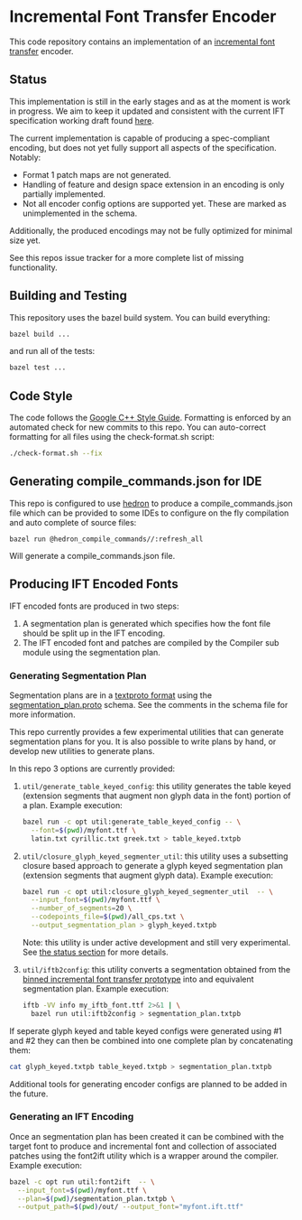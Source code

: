 # Incremental Font Transfer Encoder

This code repository contains an implementation of an
[incremental font transfer](https://w3c.github.io/IFT/Overview.html) encoder.

## Status

This implementation is still in the early stages and as at the moment is work in progress. 
We aim to keep it updated and consistent with the current IFT specification working draft
found [here](https://w3c.github.io/IFT/Overview.html).

The current implementation is capable of producing a spec-compliant encoding, but does not 
yet fully support all aspects of the specification. Notably:

*  Format 1 patch maps are not generated.
*  Handling of feature and design space extension in an encoding is only partially implemented.
*  Not all encoder config options are supported yet. These are marked as unimplemented in the schema.

Additionally, the produced encodings may not be fully optimized for minimal size yet.

See this repos issue tracker for a more complete list of missing functionality.

## Building and Testing

This repository uses the bazel build system. You can build everything:

```sh
bazel build ...
```

and run all of the tests:

```sh
bazel test ...
```

## Code Style

The code follows the [Google C++ Style Guide](https://google.github.io/styleguide/cppguide.html). Formatting is enforced by an automated check for new commits to this repo. You can auto-correct formatting for all files using the check-format.sh
script:

```sh
./check-format.sh --fix
```

## Generating compile_commands.json for IDE

This repo is configured to use [hedron](https://github.com/hedronvision/bazel-compile-commands-extractor) to produce a
compile_commands.json file which can be provided to some IDEs to configure on the fly compilation and auto complete of
source files:

```
bazel run @hedron_compile_commands//:refresh_all
```

Will generate a compile_commands.json file.

## Producing IFT Encoded Fonts

IFT encoded fonts are produced in two steps:
1. A segmentation plan is generated which specifies how the font file should be split up in the IFT encoding.
2. The IFT encoded font and patches are compiled by the Compiler sub module using the segmentation plan.

### Generating Segmentation Plan

Segmentation plans are in a [textproto format](https://protobuf.dev/reference/protobuf/textformat-spec/) using the
[segmentation_plan.proto](util/segmentation_plan.proto) schema. See the comments in the schema file for more information.

This repo currently provides a few experimental utilities that can generate segmentation plans for you. It is also
possible to write plans by hand, or develop new utilities to generate plans.

In this repo 3 options are currently provided:

1.  `util/generate_table_keyed_config`: this utility generates the table keyed (extension segments that augment non
    glyph data in the font) portion of a plan. Example execution:

    ```sh
    bazel run -c opt util:generate_table_keyed_config -- \
      --font=$(pwd)/myfont.ttf \
      latin.txt cyrillic.txt greek.txt > table_keyed.txtpb
    ```

2.  `util/closure_glyph_keyed_segmenter_util`: this utility uses a subsetting closure based approach to generate a glyph
    keyed segmentation plan (extension segments that augment glyph data). Example execution:

    ```sh
    bazel run -c opt util:closure_glyph_keyed_segmenter_util  -- \
      --input_font=$(pwd)/myfont.ttf \
      --number_of_segments=20 \
      --codepoints_file=$(pwd)/all_cps.txt \
      --output_segmentation_plan > glyph_keyed.txtpb
    ```

    Note: this utility is under active development and still very experimental. See
    [the status section](docs/experimental/closure_glyph_segmentation.md#status) for more details.

3.  `util/iftb2config`: this utility converts a segmentation obtained from the
    [binned incremental font transfer prototype](https://github.com/adobe/binned-ift-reference)
    into and equivalent segmentation plan. Example execution:

    ```sh
    iftb -VV info my_iftb_font.ttf 2>&1 | \
      bazel run util:iftb2config > segmentation_plan.txtpb
    ```

If seperate glyph keyed and table keyed configs were generated using #1 and #2 they can then be combined into one
complete plan by concatenating them:

```sh
cat glyph_keyed.txtpb table_keyed.txtpb > segmentation_plan.txtpb
```

Additional tools for generating encoder configs are planned to be added in the future.

### Generating an IFT Encoding

Once an segmentation plan has been created it can be combined with the target font to produce and incremental font and collection
of associated patches using the font2ift utility which is a wrapper around the compiler. Example execution:

```sh
bazel -c opt run util:font2ift  -- \
  --input_font=$(pwd)/myfont.ttf \
  --plan=$(pwd)/segmentation_plan.txtpb \
  --output_path=$(pwd)/out/ --output_font="myfont.ift.ttf"
```

